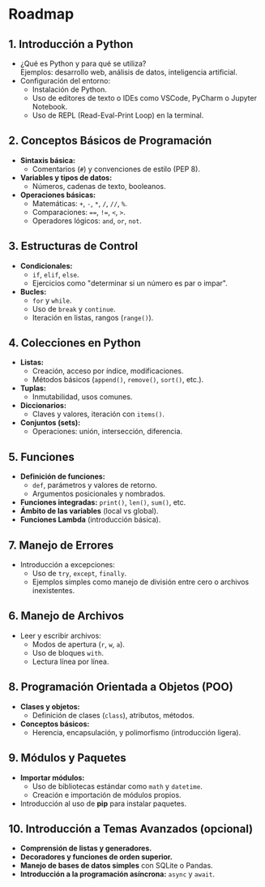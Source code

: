 # **Roadmap**

## **1. Introducción a Python**

- ¿Qué es Python y para qué se utiliza?  
  Ejemplos: desarrollo web, análisis de datos, inteligencia artificial.
- Configuración del entorno:
  - Instalación de Python.
  - Uso de editores de texto o IDEs como VSCode, PyCharm o Jupyter Notebook.
  - Uso de REPL (Read-Eval-Print Loop) en la terminal.

## **2. Conceptos Básicos de Programación**

- **Sintaxis básica:**
  - Comentarios (`#`) y convenciones de estilo (PEP 8).
- **Variables y tipos de datos:**
  - Números, cadenas de texto, booleanos.
- **Operaciones básicas:**
  - Matemáticas: `+`, `-`, `*`, `/`, `//`, `%`.
  - Comparaciones: `==`, `!=`, `<`, `>`.
  - Operadores lógicos: `and`, `or`, `not`.

## **3. Estructuras de Control**

- **Condicionales:**
  - `if`, `elif`, `else`.
  - Ejercicios como "determinar si un número es par o impar".
- **Bucles:**
  - `for` y `while`.
  - Uso de `break` y `continue`.
  - Iteración en listas, rangos (`range()`).

## **4. Colecciones en Python**

- **Listas:**
  - Creación, acceso por índice, modificaciones.
  - Métodos básicos (`append()`, `remove()`, `sort()`, etc.).
- **Tuplas:**
  - Inmutabilidad, usos comunes.
- **Diccionarios:**
  - Claves y valores, iteración con `items()`.
- **Conjuntos (sets):**
  - Operaciones: unión, intersección, diferencia.

## **5. Funciones**

- **Definición de funciones:**
  - `def`, parámetros y valores de retorno.
  - Argumentos posicionales y nombrados.
- **Funciones integradas:** `print()`, `len()`, `sum()`, etc.
- **Ámbito de las variables** (local vs global).
- **Funciones Lambda** (introducción básica).

## **7. Manejo de Errores**

- Introducción a excepciones:
  - Uso de `try`, `except`, `finally`.
  - Ejemplos simples como manejo de división entre cero o archivos inexistentes.

## **6. Manejo de Archivos**

- Leer y escribir archivos:
  - Modos de apertura (`r`, `w`, `a`).
  - Uso de bloques `with`.
  - Lectura línea por línea.

## **8. Programación Orientada a Objetos (POO)**

- **Clases y objetos:**
  - Definición de clases (`class`), atributos, métodos.
- **Conceptos básicos:**
  - Herencia, encapsulación, y polimorfismo (introducción ligera).

## **9. Módulos y Paquetes**

- **Importar módulos:**
  - Uso de bibliotecas estándar como `math` y `datetime`.
  - Creación e importación de módulos propios.
- Introducción al uso de **pip** para instalar paquetes.

## **10. Introducción a Temas Avanzados (opcional)**

- **Comprensión de listas y generadores.**
- **Decoradores y funciones de orden superior.**
- **Manejo de bases de datos simples** con SQLite o Pandas.
- **Introducción a la programación asíncrona:** `async` y `await`.
